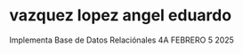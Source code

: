 # vazquez lopez angel eduardo
Implementa Base de Datos Relaciónales 4A
FEBRERO 5 2025

<script src="https://ajax.googleapis.com/ajax/libs/jquery/1.11.2/jquery.min.js"></script>
<link rel="stylesheet" href="https://maxcdn.bootstrapcdn.com/bootstrap/3.3.1/css/bootstrap.min.css">
<link rel="stylesheet" href="https://maxcdn.bootstrapcdn.com/bootstrap/3.3.1/css/bootstrap-theme.min.css">
<script src="https://maxcdn.bootstrapcdn.com/bootstrap/3.3.1/js/bootstrap.min.js"></script>
